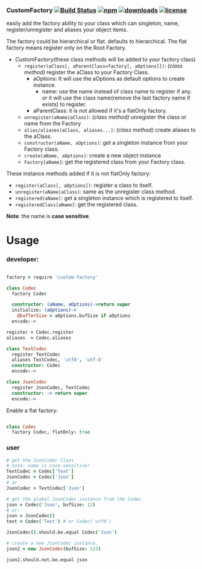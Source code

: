 ### CustomFactory [![Build Status](https://img.shields.io/travis/snowyu/custom-factory.js/master.svg)](http://travis-ci.org/snowyu/custom-factory.js) [![npm](https://img.shields.io/npm/v/custom-factory.svg)](https://npmjs.org/package/custom-factory) [![downloads](https://img.shields.io/npm/dm/custom-factory.svg)](https://npmjs.org/package/custom-factory) [![license](https://img.shields.io/npm/l/custom-factory.svg)](https://npmjs.org/package/custom-factory) 


easily add the factory ability to your class which can singleton, name, register/unregister and aliases your object items.

The factory could be hierarchical or flat. defaults to hierarchical.
The flat factory means register only on the Root Factory.

* CustomFactory(these class methods will be added to your factory class)
  * `register(aClass[, aParentClass=factory[, aOptions]])`:  *(class method)* register the aClass to your Factory Class.
    * aOptions: It will use the aOptions as default options to create instance.
      * name: use the name instead of class name to register if any.
        or it will use the class name(remove the last factory name if exists) to register.
    * aParentClass: it is not allowed if it's a flatOnly factory.
  * `unregister(aName|aClass)`: *(class method)* unregister the class or name from the Factory
  * `alias/aliases(aClass, aliases...)`: *(class method)* create aliases to the aClass.
  * `constructor(aName, aOptions)`: get a singleton instance from your Factory class.
  * `create(aName, aOptions)`: create a new object instance
  * `Factory[aName]`: get the registered class from your Factory class.

These instance methods added if it is not flatOnly factory:

* `register(aClass[, aOptions])`: register a class to itself.
* `unregister(aName|aClass)`: same as the unregister class method.
* `registered(aName)`: get a singleton instance which is registered to itself.
* `registeredClass[aName]`: get the registered class.

**Note**: the name is **case sensitive**.

# Usage


### developer:

```coffee

factory = require 'custom-factory'

class Codec
  factory Codec

  constructor: (aName, aOptions)->return super
  initialize: (aOptions)->
    @bufferSize = aOptions.bufSize if aOptions
  encode:->

register = Codec.register
aliases  = Codec.aliases

class TextCodec
  register TextCodec
  aliases TextCodec, 'utf8', 'utf-8'
  constructor: Codec
  encode:->

class JsonCodec
  register JsonCodec, TextCodec
  constructor: -> return super
  encode:->
```

Enable a flat factory:

```coffee

class Codec
  factory Codec, flatOnly: true

```

### user

```coffee
# get the JsonCodec Class
# note: name is case-sensitive!
TextCodec = Codec['Text']
JsonCodec = Codec['Json']
# or
JsonCodec = TextCodec['Json']

# get the global JsonCodec instance from the Codec
json = Codec('Json', bufSize: 12)
# or:
json = JsonCodec()
text = Codec('Text') # or Codec('utf8')

JsonCodec().should.be.equal Codec('Json')

# create a new JsonCodec instance.
json2 = new JsonCodec(bufSize: 123)

json2.should.not.be.equal json


```



